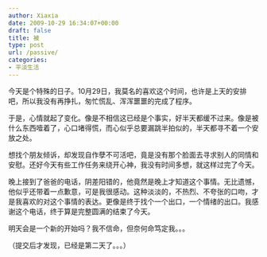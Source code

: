 ```yaml
---
author: Xiaxia
date: 2009-10-29 16:34:07+00:00
draft: false
title: 被
type: post
url: /passive/
categories:
- 平淡生活
---
```


今天是个特殊的日子。10月29日，我莫名的喜欢这个时间，也许是上天的安排吧，所以我没有再挣扎，匆忙慌乱、浑浑噩噩的完成了程序。

于是，心情就起了变化。像是不相信这已经是个事实，好半天都缓不过来。像是被什么东西噎着了，心口堵得慌，而心似乎总要漏跳半拍似的，半天都寻不着一个安放之处。

想找个朋友倾诉，却发现自作孽不可活吧，竟是没有那个脸面去寻求别人的同情和安慰。还好今天有些工作任务来绕开心神，我没有时间多想，就这样过完了今天。

晚上接到了爸爸的电话，阴差阳错的，他竟然是晚上才知道这个事情。无比遗憾，他似乎还带着一点歉意，可是我很感动。这种淡淡的，不热烈、不夸张的口吻，才是我喜欢的对这个事情的表达。更像是终于找个一个出口，一个情绪的出口。我感谢这个电话，终于算是完整圆满的结束了今天。

明天会是一个新的开始吗？我不信命，但奈何命笃定我。。。

（提交后才发现，已经是第二天了。。。）

